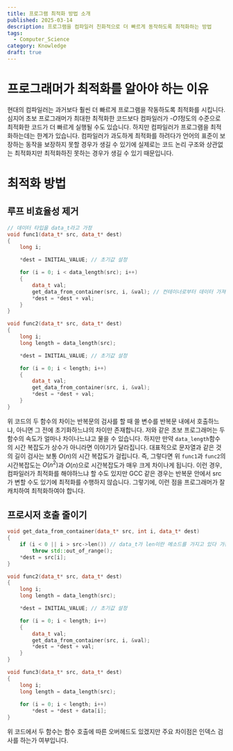 ```yaml
---
title: 프로그램 최적화 방법 소개
published: 2025-03-14
description: 프로그램을 컴파일러 친화적으로 더 빠르게 동작하도록 최적화하는 방법
tags:
  - Computer_Science
category: Knowledge
draft: true
---
```

# 프로그래머가 최적화를 알아야 하는 이유

현대의 컴파일러는 과거보다 훨씬 더 빠르게 프로그램을 작동하도록 최적화를 시킵니다.
심지어 초보 프로그래머가 최대한 최적화한 코드보다 컴파일러가 *-O1*정도의 수준으로 최적화한 코드가 더 빠르게 실행될 수도 있습니다. 
하지만 컴파일러가 프로그램을 최적화하는데는 한계가 있습니다. 
컴파일러가 과도하게 최적화를 하려다가 언어의 표준이 보장하는 동작을 보장하지 못할 경우가 생길 수 있기에 실제로는 코드 논리 구조와 상관없는 최적화지만 최적화하진 못하는 경우가 생길 수 있기 때문입니다.  

# 최적화 방법
## 루프 비효율성 제거

```cpp
// 데이터 타입을 data_t라고 가정
void func1(data_t* src, data_t* dest)
{
	long i;

	*dest = INITIAL_VALUE; // 초기값 설정

	for (i = 0; i < data_length(src); i++)
	{
		data_t val;
		get_data_from_container(src, i, &val); // 컨테이너로부터 데이터 가져오기
		*dest = *dest + val;
	}
}

void func2(data_t* src, data_t* dest)
{
	long i;
	long length = data_length(src);

	*dest = INITIAL_VALUE; // 초기값 설정

	for (i = 0; i < length; i++)
	{
		data_t val;
		get_data_from_container(src, i, &val); 
		*dest = *dest + val;
	}
}
```

위 코드의 두 함수의 차이는 반복문의 검사를 할 때 쓸 변수를 반복문 내에서 호출하느냐, 아니면 그 전에 초기화하느냐의 차이만 존재합니다.
저와 같은 초보 프로그래머는 두 함수의 속도가 얼마나 차이나느냐고 물을 수 있습니다.
하지만 만약 `data_length`함수의 시간 복잡도가 상수가 아니라면 이야기가 달라집니다. 
대표적으로 문자열과 같은 것의 길이 검사는 보통 $O(n)$의 시간 복잡도가 걸립니다.
즉, 그렇다면 위 `func1`과 `func2`의 시간복잡도는 $O(n^2)$과 $O(n)$으로 시간복잡도가 매우 크게 차이나게 됩니다. 
이런 경우, 컴파일러가 최적화를 해야하느냐 할 수도 있지만 GCC 같은 경우는 반복문 안에서 src가 변할 수도 있기에 최적화를 수행하지 않습니다.
그렇기에, 이런 점을 프로그래머가 잘 캐치하여 최적화하여야 합니다.

## 프로시저 호출 줄이기

```cpp
void get_data_from_container(data_t* src, int i, data_t* dest)
{
	if (i < 0 || i > src->len()) // data_t가 len이란 메소드를 가지고 있다 가정
		throw std::out_of_range();
	*dest = src[i];
}

void func2(data_t* src, data_t* dest)
{
	long i;
	long length = data_length(src);

	*dest = INITIAL_VALUE; // 초기값 설정

	for (i = 0; i < length; i++)
	{
		data_t val;
		get_data_from_container(src, i, &val); 
		*dest = *dest + val;
	}
}

void func3(data_t* src, data_t* dest)
{
	long i;
	long length = data_length(src);
	
	for (i = 0; i < length; i++)
		*dest = *dest + data[i];
}
```

위 코드에서 두 함수는 함수 호출에 따른 오버헤드도 있겠지만 주요 차이점은 인덱스 검사를 하는가 여부입니다.
